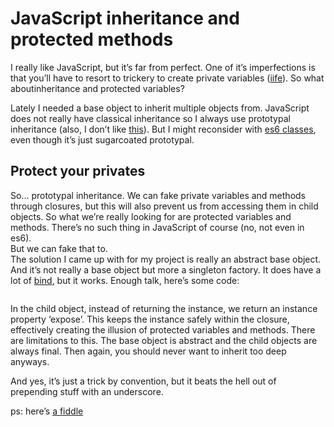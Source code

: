 <!--
  date: 2015-02-19
  modified: 2016-12-07
  slug: javascript-inheritance-protected-methods
  type: post
  categories: code, JavaScript
  tags: JavaScript
  description: A JavaScript design pattern for prototypal inheritance with protected variables and methods.
-->

# JavaScript inheritance and protected methods

<p>I really like JavaScript, but it&#8217;s far from perfect. One of it&#8217;s imperfections is that you&#8217;ll have to resort to trickery to create private variables (<a href="https://www.google.com/?gws_rd=ssl#q=iife" target="_blank">iife</a>). So what aboutinheritance and protected variables?</p>
<p><!--more--></p>
<p>Lately I needed a base object to inherit multiple objects from. JavaScript does not really have classical inheritance so I always use prototypal inheritance (also, I don&#8217;t like <a href="https://developer.mozilla.org/en-US/docs/Web/JavaScript/Reference/Operators/this" target="_blank">this</a>). But I might reconsider with <a href="https://babeljs.io/docs/learn-es6/#classes" target="_blank">es6 classes</a>, even though it&#8217;s just sugarcoated prototypal.</p>
<h2>Protect your privates</h2>
<p>So&#8230; prototypal inheritance. We can fake private variables and methods through closures, but this will also prevent us from accessing them in child objects. So what we&#8217;re really looking for are protected variables and methods. There&#8217;s no such thing in JavaScript of course (no, not even in es6).<br />
But we can fake that to.<br />
The solution I came up with for my project is really an abstract base object. And it&#8217;s not really a base object but more a singleton factory. It does have a lot of <a href="https://developer.mozilla.org/en-US/docs/Web/JavaScript/Reference/Global_Objects/Function/bind" target="_blank">bind</a>, but it works. Enough talk, here&#8217;s some code:</p>
<pre><code data-language="javascript" data-src="https://gist.githubusercontent.com/Sjeiti/efeb5c03f599f5fd15e9/raw/3537072afe6eac1d73d1af8b20ec5483fccaeabe/protectedInheritance.js"></code></pre>
<p>In the child object, instead of returning the instance, we return an instance property &#8216;expose&#8217;. This keeps the instance safely within the closure, effectively creating the illusion of protected variables and methods. There are limitations to this. The base object is abstract and the child objects are always final. Then again, you should never want to inherit too deep anyways.</p>
<p>And yes, it&#8217;s just a trick by convention, but it beats the hell out of prepending stuff with an underscore.</p>
<p>ps: here&#8217;s <a href="http://jsfiddle.net/Sjeiti/nd2oc2ak/" target="_blank">a fiddle</a></p>
